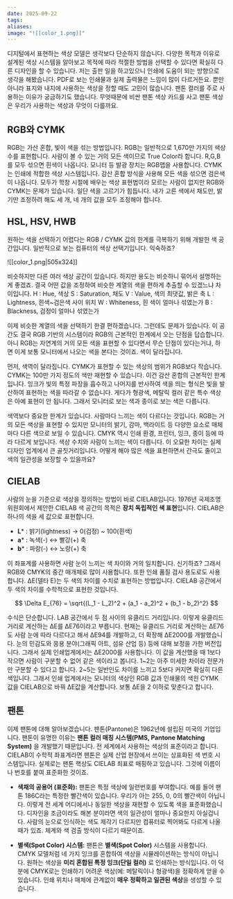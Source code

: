 ```yaml
---
date: 2025-09-22
tags:
aliases:
image: "![[color_1.png]]"
---
```

디지털에서 표현하는 색상 모델은 생각보다 단순하지 않습니다. 다양한 목적과 이유로 설계된 색상 시스템을 알아보고 목적에 따라 적절한 방법을 선택할 수 있다면 확실히 다른 디자인을 할 수 있습니다. 저는 출판 일을 하고있으니 인쇄에 도움이 되는 방향으로 생각을 해봤습니다. PDF로 보는 인쇄물과 실제 출력물은 느낌이 많이 다르거든요. 뿐만아니라 표지와 내지에 사용하는 색상을 정할 때도 고민이 많습니다. 팬톤 컬러를 주로 사용하는 이유가 궁금하기도 했습니다. 무엇때문에 비싼 팬톤 색상 카드를 사고 팬톤 색상은 우리가 사용하는 색상과 무엇이 다를까요. 

## RGB와 CYMK

RGB는 가산 혼합, 빛이 색을 섞는 방법입니다. RGB는 일반적으로 1,670만 가지의 색상 수를 표현합니다. 사람이 볼 수 있는 거의 모든 색이므로 True Color라 합니다. R,G,B를 모두 섞으면 흰색이 나옵니다. 모니터 등 발광 장치는 RGB맵을 사용합니다. CYMK는 인쇄에 적합한 색상 시스템입니다. 감산 혼합 방식을 사용해 모든 색을 섞으면 검은색이 나옵니다. 모두가 학창 시절에 배우는 색상 표현법이라 모르는 사람이 없지만 RGB와 CYMK는 문제가 있습니다. 일단 색을 고르기가 힘듭니다. 내가 고른 색에서 채도만, 밝기만 조정하려 해도 세 개, 네 개의 값을 모두 조정해야 합니다. 

## HSL, HSV, HWB

원하는 색을 선택하기 어렵다는 RGB / CYMK 값의 한계를 극복하기 위해 개발한 색 공간입니다. 일반적으로 보는 컴퓨터의 색상 선택기입니다. 익숙하죠? 

![[color_1.png|505x324]]


비슷하지만 다른 여러 색상 공간이 있습니다. 하지만 용도는 비슷하니 묶어서 설명하는게 좋겠죠. 결국 어떤 값을 조정하여 비슷한 계열의 색을 편하게 추출할 수 있겠느냐 차이입니다. 
H :  Hue, 색상
S : Saturation, 채도
V : Value, 색의 최댓값, 밝은 축
L : Lightness, 흰색~검은색 사이 위치
W : Whiteness, 흰 색이 얼마나 섞였는가
B : Blackness, 검정이 얼마나 섞였는가

이제 비슷한 계열의 색을 선택하기 한결 편하겠습니다. 그런데도 문제가 있습니다. 이 공간도 결국 RGB 기반의 시스템이라 RGB의 근본적인 한계에서 오는 단점을 답습합니다. 아니 RGB는 자연계의 거의 모든 색을 표현할 수 있다면서 무슨 단점이 있다는거냐, 하면 이게 보통 모니터에서 나오는 색을 본다는 것이죠. 색이 달라집니다. 

먼저, 색역이 달라집니다. CYMK가 표현할 수 있는 색상의 범위가 RGB보다 작습니다.  CYMK는 100만 가지 정도의 색만 재현할 수 있습니다. 이건 감산 혼합의 근본적인 한계입니다. 잉크가 빛의 특정 파장을 흡수하고 나머지를 반사하여 색을 띄는 형식은 빛을 발산하여 표현하는 색을 따라갈 수 없습니다. 게다가 형광색, 메탈릭 컬러 같은 특수 색상은 아예 표현이 안 됩니다. 그래서 모니터로 보는 색과 종이로 보는 색은 다릅니다. 

색역보다 중요한 한계가 있습니다. 사람마다 느끼는 색이 다르다는 것입니다. RGB는 거의 모든 색상을 표현할 수 있지만 모니터의 밝기, 감마, 백라이트 등 다양한 요소로 매체마다 다른 색으로 보일 수 있습니다. CMYK 역시 인쇄 환경, 프린터, 잉크, 종이 등에 따라 다르게 보입니다. 색상 수치와 사람이 느끼는 색이 다릅니다. 이 오묘한 차이는 실제 디자인 업계에서 큰 골칫거리입니다. 어떻게 해야 많은 색을 표현하면서 간극도 줄이고 색의 일관성을 보장할 수 있을까요?

## CIELAB

사람의 눈을 기준으로 색상을 정의하는 방법이 바로 CIELAB입니다. 1976년 국제조명위원회에서 제안한 CIELAB 색 공간의 목적은 **장치 독립적인 색 표현**입니다. CIELAB은 하나의 색을 세 값으로 표현합니다. 

- **L*** : 밝기(lightness) → 0(검정) ~ 100(흰색)
- **a*** : 녹색(-) ↔ 빨강(+) 축
- **b*** : 파랑(-) ↔ 노랑(+) 축

이 좌표계를 사용하면 사람 눈이 느끼는 색 차이와 거의 일치합니다. 신기하죠? 그래서 RGB와 CMYK의 중간 매개체로 많이 사용합니다. 또한 인쇄 품질 검사 용도로도 사용합니다. ΔE(델타 E)는 두 색의 차이를 수치로 표현하는 방법입니다. CIELAB 공간에서 두 색의 차이를 수학적으로 표현한 것입니다. 

$$ \Delta E_{76} = \sqrt{(L_1 - L_2)^2 + (a_1 - a_2)^2 + (b_1 - b_2)^2} $$

수식은 단순합니다. LAB 공간에서 두 점 사이의 유클리드 거리입니다. 이렇게 유클리드 거리로 계산하는 ΔE를 ΔE76이라고 부릅니다. 현재는 유클리드 거리로 계산하는 ΔE76도 사람 눈에 따라 다르다고 해서 ΔE94를 개발하고, 더 확장해 ΔE2000를 개발했습니다. 눈의 민감도와 응용 분야(그래픽 아트, 섬유 산업 등) 등에 대해 보정을 가한 버전입니다. 그래서 실제 인쇄업계에서는 ΔE2000를 사용합니다. 이 값을 계산했을 때 1보다 작으면 사람이 구분할 수 없어 같은 색이라고 봅니다. 1~2는 아주 미세한 차이라 전문가만 구분할 수 있다고 합니다. 2~5는 일반인도 차이를 느끼고 5보다 커지면 확실히 다른 색입니다. 그래서 인쇄 업계에서는 모니터의 색상인 RGB 값과 인쇄물의 색읜 CYMK 값을 CIELAB으로 바꿔 ΔE값을 계산합니다. 보통 ΔE을 2 이하로 맞춘다고 합니다. 

## 팬톤

이제 팬톤에 대해 알아보겠습니다. 팬톤(Pantone)은 1962년에 설립된 미국의 기업입니다. 팬톤이 유명한 이유는 **팬톤 컬러 매칭 시스템(PMS, Pantone Matching System)** 을 개발했기 때문입니다. 전 세계에서 사용하는 색상의 표준이라고 합니다. CIELAB이 수학적 좌표계라면 팬톤은 실제 산업 현장에서 쓰이는 상표화된 색 번호 시스템입니다. 실제로는 팬톤 핵상도 CIELAB 죄표로 매핑하고 있습니다. 그것에 이름이나 번호를 붙여 표준화한 것이죠. 

- **색채의 공용어 (표준화):** 팬톤은 특정 색상에 일련번호를 부여합니다. 예를 들어 팬톤 186C라는 특정한 빨간색이 있습니다. 우리가 아는 255, 0, 0의 빨간색이 아닙니다. 이렇게 전 세계 어디에서나 동일한 색상을 재현할 수 있도록 색을 표준화했습니다. 디자인을 조금이라도 해본 분이라면 색의 일관성이 얼마나 중요한지 아실겁니다. 사람의 눈으로 인식하는 색도 제각기 다르지만 컴퓨터로 찍어봐도 다르게 나올 때가 있죠. 체계와 색 검출 방식이 다르기 때문이죠.

- **별색(Spot Color) 시스템:** 팬톤은 **별색(Spot Color)** 시스템을 사용합니다. CMYK 모델처럼 네 가지 잉크를 혼합하여 색상을 시뮬레이션하는 방식이 아닙니다. 원하는 색상을 **미리 혼합된 특정 잉크(단일 컬러)** 로 인쇄하는 방식입니다. 이 덕분에 CMYK로는 인쇄하기 어려운 색상(예: 메탈릭이나 형광색)을 정확하게 얻을 수 있습니다. 인쇄 위치나 매체에 관계없이 **매우 정확하고 일관된 색상**을 생성할 수 있습니다.
